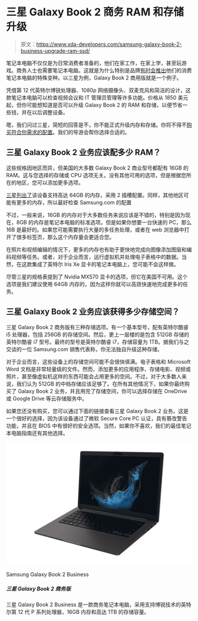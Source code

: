 # 三星 Galaxy Book 2 商务 RAM 和存储升级

> 原文：<https://www.xda-developers.com/samsung-galaxy-book-2-business-upgrade-ram-ssd/>

笔记本电脑不仅仅是为日常消费者准备的，他们在家工作，在家上学，甚至玩游戏。商务人士也需要笔记本电脑。这就是为什么特别是品牌[有时会推出](https://www.xda-developers.com/best-business-laptops/)他们的消费笔记本电脑的特殊变种。以三星为例，Galaxy Book 2 商用版就是一个例子。

凭借第 12 代英特尔博锐处理器、1080p 网络摄像头、双麦克风和简洁的设计，这款笔记本电脑可以检查视频会议和 IT 管理员管理等许多功能。价格从 1850 美元起，但你可能想知道是否可以升级 Galaxy Book 2 的 RAM 和存储，以便节省一些钱，并在以后调整设备。

嗯，我们问过三星，简短的回答是不，你不能正式升级内存和存储。你将不得不[购买符合你需求的配置](https://www.xda-developers.com/samsung-galaxy-book-2-business-configurations/)。我们的导游会帮你选择合适的。

## 三星 Galaxy Book 2 业务应该配多少 RAM？

这些规格因地区而异，但美国的大多数 Galaxy Book 2 商业型号都配有 16GB 的 RAM。这与您选择的存储或 CPU 选项无关。没有其他可用的选项，但是根据您所在的地区，您可以添加更多选项。

[三星列出了](https://www.samsungmobilepress.com/media-assets/galaxy-book2-business/?tab=specs)该设备支持高达 64GB 的内存，采用 2 插槽配置。同样，其他地区可能有更多的内存，所以最好检查 Samsung.com 的配置

不过，一般来说，16GB 的内存对于大多数任务来说应该是不错的，特别是因为现在，8GB 的内存是笔记本电脑的标准选项。但是如果你想要一台快速的 PC，那么 16B 是最好的。如果您可能需要执行大量的多任务处理，或者在 web 浏览器中打开了很多标签页，那么这个内存量会更适合您。

在照片和视频编辑的情况下，更多的内存也有助于更快地完成向图像添加图层和编码视频等任务。或者，对于企业而言，运行虚拟机并处理电子表格中的数据。当然，在这款集成了英特尔 Iris Xe 显卡的笔记本电脑上，您可能不会这样做。

尽管三星的规格表提到了 Nvidia MX570 显卡的选项，但它在美国不可用。这个选项是我们建议使用 64GB 内存的，因为这样你就可以高效快速地完成更多的任务。

## 三星 Galaxy Book 2 业务应该获得多少存储空间？

三星 Galaxy Book 2 商务版有三种存储选项。有一个基本型号，配有英特尔酷睿 i5 处理器，包括 256GB 的存储空间。然后，更上一层楼的是包含 512GB 存储的英特尔酷睿 i7 型号。最终的型号是英特尔酷睿 i7，存储容量为 1TB。据我们与之交谈的一位 Samsung.com 销售代表称，你无法独自升级这种存储。

对于企业而言，这些设备上的存储空间可能不会很快填满。电子表格和 Microsoft Word 文档是非常轻量级的文件。然而，添加更多的应用程序、存储电影、视频或照片，甚至像虚拟机这样的东西可能会占用更多的空间。不过，对于大多数人来说，我们认为 512GB 的中档存储应该足够了。在所有其他情况下，如果你最终购买了 Galaxy Book 2 业务，并且用完了存储空间，你可以选择存储在 OneDrive 或 Google Drive 等云存储服务中。

如果您还没有购买，您可以通过下面的链接查看三星 Galaxy Book 2 业务。这是一个很好的选择，因为该设备通过了微软 Secure Core PC 认证，具有篡改警告功能，并且在 BIOS 中有很好的安全选项。当然，如果你不喜欢，我们的最佳笔记本电脑指南还有其他选择。

 <picture>![The Samsung Galaxy Book 2 Business is a business laptop powered by Intel's 12th-generation P-series processors with vPro support, 16GB of RAM, and up to 1TB of storage.](img/a3a875c3211b8e60188d06ea053cea19.png)</picture> 

Samsung Galaxy Book 2 Business

##### 三星 Galaxy Book 2 商务版

三星 Galaxy Book 2 Business 是一款商务笔记本电脑，采用支持博锐技术的英特尔第 12 代 P 系列处理器，16GB 内存和高达 1TB 的存储容量。